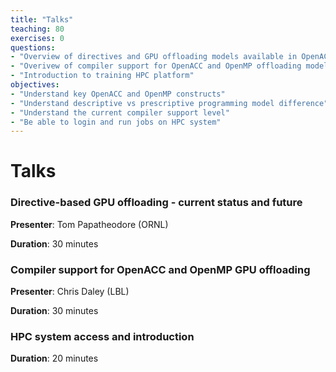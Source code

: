```yaml
---
title: "Talks"
teaching: 80
exercises: 0
questions:
- "Overview of directives and GPU offloading models available in OpenACC and OpenMP"
- "Overivew of compiler support for OpenACC and OpenMP offloading models"
- "Introduction to training HPC platform"
objectives:
- "Understand key OpenACC and OpenMP constructs"
- "Understand descriptive vs prescriptive programming model difference"
- "Understand the current compiler support level"
- "Be able to login and run jobs on HPC system"
---
```


# Talks

### Directive-based GPU offloading - current status and future

**Presenter**: Tom Papatheodore (ORNL)

**Duration**: 30 minutes

### Compiler support for OpenACC and OpenMP GPU offloading

**Presenter**: Chris Daley (LBL)

**Duration**: 30 minutes

### HPC system access and introduction

**Duration**: 20 minutes
